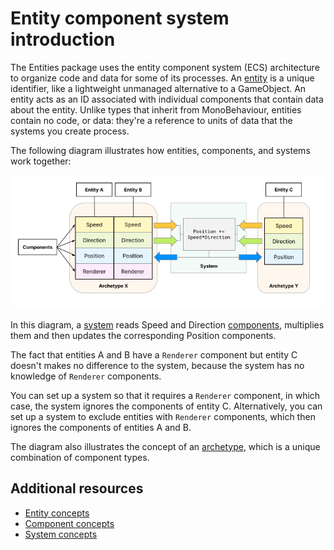 # Entity component system introduction

The Entities package uses the entity component system (ECS) architecture to organize code and data for some of its processes. An [entity](concepts-entities.md) is a unique identifier, like a lightweight unmanaged alternative to a GameObject. An entity acts as an ID associated with individual components that contain data about the entity. Unlike types that inherit from MonoBehaviour, entities contain no code, or data: they're a reference to units of data that the systems you create process.

The following diagram illustrates how entities, components, and systems work together:

![](images/entities-concepts.png)

In this diagram, a [system](concepts-systems.md) reads Speed and Direction [components](concepts-components.md), multiplies them and then updates the corresponding Position components.

The fact that entities A and B have a `Renderer` component but entity C doesn't makes no difference to the system, because the system has no knowledge of `Renderer` components.

You can set up a system so that it requires a `Renderer` component, in which case, the system ignores the components of entity C. Alternatively, you can set up a system to exclude entities with `Renderer` components, which then ignores the components of entities A and B.

The diagram also illustrates the concept of an [archetype](concepts-archetypes.md), which is a unique combination of component types.

## Additional resources
* [Entity concepts](concepts-entities.md)
* [Component concepts](concepts-components.md)
* [System concepts](concepts-systems.md)